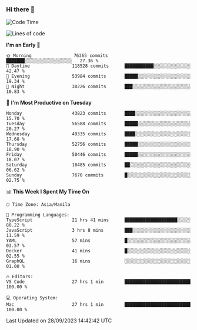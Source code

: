 ### Hi there 👋

<!--START_SECTION:waka-->
![Code Time](http://img.shields.io/badge/Code%20Time-4%2C383%20hrs%2021%20mins-blue)

![Lines of code](https://img.shields.io/badge/From%20Hello%20World%20I%27ve%20Written-107.4%20million%20lines%20of%20code-blue)

**I'm an Early 🐤** 

```text
🌞 Morning                76365 commits       ███████░░░░░░░░░░░░░░░░░░   27.36 % 
🌆 Daytime                118528 commits      ███████████░░░░░░░░░░░░░░   42.47 % 
🌃 Evening                53984 commits       █████░░░░░░░░░░░░░░░░░░░░   19.34 % 
🌙 Night                  30226 commits       ███░░░░░░░░░░░░░░░░░░░░░░   10.83 % 
```
📅 **I'm Most Productive on Tuesday** 

```text
Monday                   43823 commits       ████░░░░░░░░░░░░░░░░░░░░░   15.70 % 
Tuesday                  56588 commits       █████░░░░░░░░░░░░░░░░░░░░   20.27 % 
Wednesday                49335 commits       ████░░░░░░░░░░░░░░░░░░░░░   17.68 % 
Thursday                 52756 commits       █████░░░░░░░░░░░░░░░░░░░░   18.90 % 
Friday                   50446 commits       █████░░░░░░░░░░░░░░░░░░░░   18.07 % 
Saturday                 18485 commits       ██░░░░░░░░░░░░░░░░░░░░░░░   06.62 % 
Sunday                   7670 commits        █░░░░░░░░░░░░░░░░░░░░░░░░   02.75 % 
```


📊 **This Week I Spent My Time On** 

```text
🕑︎ Time Zone: Asia/Manila

💬 Programming Languages: 
TypeScript               21 hrs 41 mins      ████████████████████░░░░░   80.22 % 
JavaScript               3 hrs 8 mins        ███░░░░░░░░░░░░░░░░░░░░░░   11.59 % 
YAML                     57 mins             █░░░░░░░░░░░░░░░░░░░░░░░░   03.57 % 
Docker                   41 mins             █░░░░░░░░░░░░░░░░░░░░░░░░   02.55 % 
GraphQL                  16 mins             ░░░░░░░░░░░░░░░░░░░░░░░░░   01.00 % 

🔥 Editors: 
VS Code                  27 hrs 1 min        █████████████████████████   100.00 % 

💻 Operating System: 
Mac                      27 hrs 1 min        █████████████████████████   100.00 % 
```


 Last Updated on 28/09/2023 14:42:42 UTC
<!--END_SECTION:waka-->


<!--
**rad182/rad182** is a ✨ _special_ ✨ repository because its `README.md` (this file) appears on your GitHub profile.

Here are some ideas to get you started:

- 🔭 I’m currently working on ...
- 🌱 I’m currently learning ...
- 👯 I’m looking to collaborate on ...
- 🤔 I’m looking for help with ...
- 💬 Ask me about ...
- 📫 How to reach me: ...
- 😄 Pronouns: ...
- ⚡ Fun fact: ...
-->
